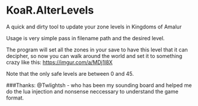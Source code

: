 # KoaR.AlterLevels
A quick and dirty tool to update your zone levels in Kingdoms of Amalur

Usage is very simple pass in filename path and the desired level.

The program will set all the zones in your save to have this level that it can decipher, so now you can walk around the world and set it to something crazy like this:
https://imgur.com/a/MDj1l8X

Note that the only safe levels are between 0 and 45.

###Thanks:
@Twlightsh - who has been my sounding board and helped me do the lua injection and nonsense neccessary to understand the game format.

